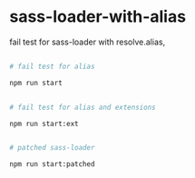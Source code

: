 # sass-loader-with-alias

fail test for sass-loader with resolve.alias,

```sh

# fail test for alias

npm run start


# fail test for alias and extensions

npm run start:ext


# patched sass-loader

npm run start:patched
```
